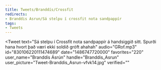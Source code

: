 ```yaml
---
title: Tweets/Branddís/Crossfit
redirects:
- Branddis Asrun/Sá stelpu í crossfit nota sandpappír
tags:
- Tweets
---
```


<Tweet
text="Sá stelpu í Crossfit nota sandpappír á handsiggið sitt. Spurði hana hvort það væri ekki soldið gróft ahahah"
audio="GRof.mp3"
id="830106220111474689"
date="1486747720000"
favorites="220"
user_name="Branddís Ásrún"
handle="Branddis_Asrun"
user_picture="Tweet-Branddis_Asrun-vfvk14.jpg"
verified=""
></Tweet>

